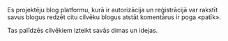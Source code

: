 Es projektēju blog platformu, kurā ir autorizācija un reģistrācijā var 
rakstīt savus blogus
redzēt citu cilvēku blogus
atstāt komentārus
ir poga «patīk».

Tas palīdzēs cilvēkiem izteikt savās dimas un idejas.
